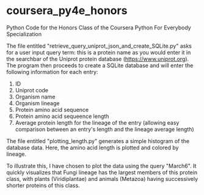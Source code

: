 # coursera_py4e_honors
Python Code for the Honors Class of the Coursera Python For Everybody Specialization

The file entitled "retrieve_query_uniprot_json_and_create_SQLite.py" asks for a user input query term: this is a protein name as you would enter it in the searchbar of the Uniprot protein database (https://www.uniprot.org). The program then proceeds to create a SQLite database and will enter the following information for each entry:

  1. ID
  2. Uniprot code
  3. Organism name
  4. Organism lineage
  5. Protein amino acid sequence
  6. Protein amino acid sequeence length
  7. Average protein length for the lineage of the entry (allowing easy comparison between an entry's length and the     lineage average length)

The file entitled "plotting_length.py" generates a simple histogram of the database data. Here, the amino acid length is plotted and colored by lineage.

To illustrate this, I have chosen to plot the data using the query "March6". It quickly visualizes that Fungi lineage has the largest members of this protein class, with plants (Viridiplantae) and animals (Metazoa) having successively shorter proteins of this class. 
